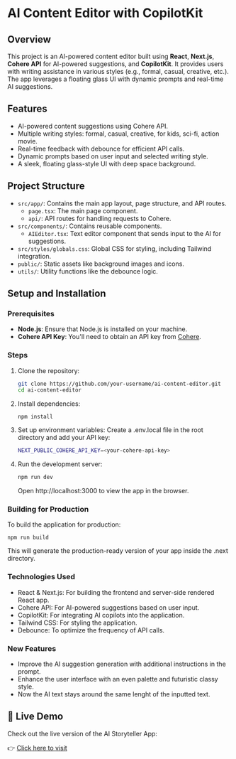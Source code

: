 # AI Content Editor with CopilotKit

## Overview
This project is an AI-powered content editor built using **React**, **Next.js**, **Cohere API** for AI-powered suggestions, and **CopilotKit**. It provides users with writing assistance in various styles (e.g., formal, casual, creative, etc.). The app leverages a floating glass UI with dynamic prompts and real-time AI suggestions.

## Features
- AI-powered content suggestions using Cohere API.
- Multiple writing styles: formal, casual, creative, for kids, sci-fi, action movie.
- Real-time feedback with debounce for efficient API calls.
- Dynamic prompts based on user input and selected writing style.
- A sleek, floating glass-style UI with deep space background.

## Project Structure
- `src/app/`: Contains the main app layout, page structure, and API routes.
  - `page.tsx`: The main page component.
  - `api/`: API routes for handling requests to Cohere.
- `src/components/`: Contains reusable components.
  - `AIEditor.tsx`: Text editor component that sends input to the AI for suggestions.
- `src/styles/globals.css`: Global CSS for styling, including Tailwind integration.
- `public/`: Static assets like background images and icons.
- `utils/`: Utility functions like the debounce logic.

## Setup and Installation

### Prerequisites
- **Node.js**: Ensure that Node.js is installed on your machine.
- **Cohere API Key**: You'll need to obtain an API key from [Cohere](https://cohere.ai/).

### Steps
1. Clone the repository:
   ```bash
   git clone https://github.com/your-username/ai-content-editor.git
   cd ai-content-editor
   ```

2. Install dependencies:

    ```npm install```

3. Set up environment variables: Create a .env.local file in the root directory and add your API key:

    ```bash
    NEXT_PUBLIC_COHERE_API_KEY=<your-cohere-api-key>
    ```

4. Run the development server:

    ```bash
    npm run dev
    ```

    Open http://localhost:3000 to view the app in the browser.
    
### Building for Production
To build the application for production:

    npm run build

This will generate the production-ready version of your app inside the .next directory.

### Technologies Used

- React & Next.js: For building the frontend and server-side rendered React app.
- Cohere API: For AI-powered suggestions based on user input.
- CopilotKit: For integrating AI copilots into the application.
- Tailwind CSS: For styling the application.
- Debounce: To optimize the frequency of API calls.


### New Features

- Improve the AI suggestion generation with additional instructions in the prompt.
- Enhance the user interface with an even palette and futuristic classy style.
- Now the AI text stays around the same lenght of the inputted text.

## 🚀 Live Demo

Check out the live version of the AI Storyteller App:

👉 [Click here to visit](https://ai-content-editor.vercel.app/)

